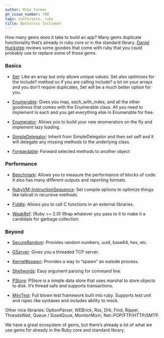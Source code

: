 ```yaml
---
author: Mike Farmer
gh_issue_number: 780
tags: conference, ruby
title: Batteries Included!
---
```


How many gems does it take to build an app? Many gems duplicate functionality that’s already in ruby core or in the standard library. [Daniel Huckstep](http://verboselogging.com) reviews some goodies that come with ruby that you could probably use to replace some of those gems.

### Basics

- [Set](http://www.ruby-doc.org/stdlib-2.0/libdoc/set/rdoc/Set.html): Like an array but only allows unique values. Set also optimizes for the include? method so if you are calling include? a lot on your arrays and you don’t require duplicates, Set will be a much better option for you.

- [Enumerable](http://ruby-doc.org/core-2.0/Enumerable.html): Gives you map, each_with_index, and all the other goodness that comes with the Enumerable class. All you need to implement is each and you get everything else in Enumerable for free.

- [Enumerator](http://ruby-doc.org/core-2.0/Enumerator.html): Allows you to build your new enomerators on the fly and implement lazy loading.

- [SimpleDelegator](http://www.ruby-doc.org/stdlib-1.9.3/libdoc/delegate/rdoc/SimpleDelegator.html): Inherit from SimpleDelegator and then set self and it will delegate any missing methods to the underlying class.

- [Forwardable](http://www.ruby-doc.org/stdlib-2.0/libdoc/forwardable/rdoc/Forwardable.html): Forward selected methods to another object

### Performance

- [Benchmark](http://www.ruby-doc.org/stdlib-1.9.3/libdoc/benchmark/rdoc/Benchmark.html): Allows you to measure the performance of blocks of code. It also has many different outputs and reporting formats.

- [RubyVM::InstructionSequence](http://ruby-doc.org/core-2.0/RubyVM/InstructionSequence.html): Set compile options to optimize things like tailcall in recursive methods.

- [Fiddle](http://www.ruby-doc.org/stdlib-1.9.3/libdoc/fiddle/rdoc/Fiddle.html): Allows you to call C functions in an external libraries.

- [WeakRef](http://www.ruby-doc.org/stdlib-2.0/libdoc/weakref/rdoc/WeakRef.html): (Ruby >= 2.0) Wrap whatever you pass to it to make it a candidate for garbage collection.

### Beyond

- [SecureRandom](http://www.ruby-doc.org/stdlib-1.9.3/libdoc/securerandom/rdoc/SecureRandom.html): Provides random numbers, uuid, base64, hex, etc.

- [GServer](http://www.ruby-doc.org/stdlib-2.0/libdoc/gserver/rdoc/GServer.html): Gives you a threaded TCP server.

- [Kernel#spawn](http://www.ruby-doc.org/core-2.0/Kernel.html#method-i-spawn): Provides a way to “spawn” an outside process.

- [Shellwords](http://www.ruby-doc.org/stdlib-1.9.3/libdoc/shellwords/rdoc/Shellwords.html): Easy argument parsing for command line.

- [PStore](http://ruby-doc.org/stdlib-1.9.2/libdoc/pstore/rdoc/PStore.html): PStore is a simple data store that uses marshal to store objects to disk. It’s thread safe and supports transactions.

- [MiniTest](http://www.ruby-doc.org/stdlib-1.9.3/libdoc/minitest/unit/rdoc/MiniTest.html): Full blown test framework built into ruby. Supports test unit and rspec like syntaxes and includes ability to mock.

Other nice libraries:
OptionParser, WEBrick, Rss, Drb, Find, Ripper, ThreadsWait, Queue / SizedQuue, MonitorMixin, Net::POP/FTP/HTTP/SMTP.

We have a great ecosystem of gems, but there’s already a lot of what we use gems for already in the Ruby core and standard library.
